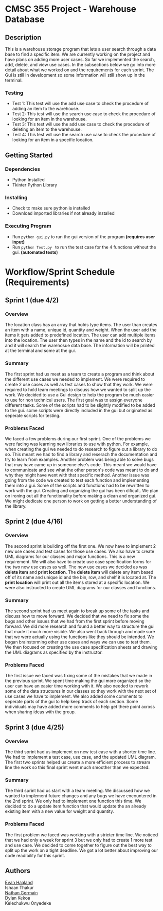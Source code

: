 # CMSC 355 Project - Warehouse Database

## Description
This is a warehouse storage program that lets a user search through a data base to find a specific item. We are currently working on the project and have plans on adding more user cases. So far we implemented the search, add, delete, and view use cases. In the subsections below we go into more detail about what we worked on and the requirements for each sprint. The Gui is still in development so some information will still show up in the terminal.

### Testing
- Test 1: This test will use the add use case to check the procedure of adding an item to the warehouse.
- Test 2: This test will use the search use case to check the procedure of looking for an item in the warehouse.
- Test 3: This test will use the add use case to check the procedure of deleting an item to the warehouse.
- Test 4: This test will use the search use case to check the procedure of looking for an item in a specific location.

## Getting Started

### Dependencies
- Python Installed
- Tkinter Python Library

### Installing
- Check to make sure python is installed
- Download imported libraries if not already installed

### Executing Program
 - Run ```python gui.py``` to run the gui version of the program **(requires user input)**
 - Run ```python Test.py ``` to run the test case for the 4 functions without the gui. **(automated tests)**
 


# Workflow/Sprint Schedule (Requirements)
## Sprint 1 (due 4/2)

### Overview
The location class has an array that holds type items. The user than creates an item with a name, unique id, quantity and weight. When the user add the items it gets added to predefined location. The user can add multiple items into the location. The user then types in the name and the id to search by and it will search the warehosue data base. The information will be printed at the terminal and some at the gui.

### Summary
The first sprint had us meet as a team to create a program and think about the different use cases we needed to implement. We were required to create 2 use cases as well as test cases to show that they work. We were required to hold team meetings to discuss how we wanted to split up the work. We decided to use a Gui design to help the program be much easier to use for non technical users. The first goal was to assign everyone different tasks. Some of the scripts had to be slightly modified to be added to the gui. some scripts were directly included in the gui but originated as seperate scripts for testing.

### Problems Faced
We faced a few problems during our first sprint. One of the problems we were facing was learning new libraries to use with python. For example, when creating the gui we needed to do research to figure out a library to do so. This meant we had to find a library and reserach the documentation and try to learn from examples. Another problem was being able to solve bugs that may have came up in someone else's code. This meant we would have to communicate and see what the other person's code was meant to do and why they might have went with that specific method. Another issue was going from the code we created to test each function and implementing them into a gui. Some of the scripts and functions had to be rewritten to work with the gui. Creating and organizing the gui has been dificult. We plan on ironing out all the functionality before making a clean and organized gui. We might dedicate one person to work on getting a better understanding of the library.

## Sprint 2 (due 4/16)
### Overview
The second sprint is building off the first one. We now have to implement 2 new use cases and test cases for those use cases. We also have to create UML diagrams for our classes and major functions. This is a new requirement. We will also have to create use case specification forms for the two new use cases as well. The new use cases we decided as was **delete item** and **print location**. The **delete item** will delete any item based off of its name and unique id and the bin, row, and shelf it is located at. The **print location** will print out all the items stored at a specific location. We were also instructed to create UML diagrams for our classes and functions.

### Summary
The second sprint had us meet again to break up some of the tasks and discuss how to move forward. We decided that we need to fix some the bugs and other issues that we had from the first sprint before moving forward. We did more research and found a better way to structure the gui that made it much more visible. We also went back through and made sure that we were actually using the functions like they should be intended. We began brainstorming other use cases and ways we can use to test them. We then focused on creating the use case specification sheets and drawing the UML diagrams as specified by the instructor.

### Problems Faced
The first issue we faced was fixing some of the mistakes that we made in the previous sprint. We spent time making the gui more organized so the user can have an easier time working with it. We also needed to rework some of the data structures in our classes so they work with the next set of use cases we have to implement. We also added some comments to seperate parts of the gui to help keep track of each section. Some individuals may have added more comments to help get there point across when sharing ideas with the group.

## Sprint 3 (due 4/25)
### Overview
The third sprint had us implement on new test case with a shorter time line. We had to implement a test case, use case, and the updated UML diagram. The first two sprints helped us create a more efficient process to stream line the work so this final sprint went much smoother than we expected.

### Summary
The third sprint had us start with a team meeting. We discussed how we wanted to implement future changes and any bugs we have encountered in the 2nd sprint. We only had to implement one function this time. We decided to do a update item function that would update the an already existing item with a new value for weight and quantity.

### Problems Faced
The first problem we faced was working with a stricter time line. We noticed that we had only a week for sprint 3 but we only had to create 1 more test and use case. We decided to come together to figure out the best way to split up the work on a tight deadline. We got a lot better about improving our code readibility for this sprint.

## Authors
[Evan Haaland](https://www.linkedin.com/in/evannhaaland/) </br>
Ishaan Thakur  </br>
[Nathan Germain](https://www.linkedin.com/in/nathan-germain/) </br>
Dylan Kekoa  </br>
Kelechukwu Onyedeke


